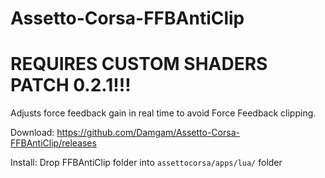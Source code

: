 # Assetto-Corsa-FFBAntiClip
# REQUIRES CUSTOM SHADERS PATCH 0.2.1!!!
Adjusts force feedback gain in real time to avoid Force Feedback clipping.

Download:
https://github.com/Damgam/Assetto-Corsa-FFBAntiClip/releases

Install:
Drop FFBAntiClip folder into `assettocorsa/apps/lua/` folder
